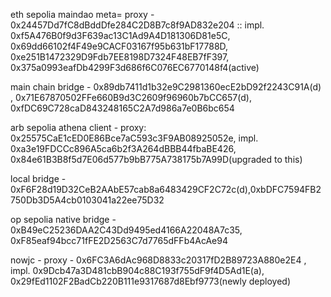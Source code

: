 eth sepolia
maindao meta= proxy - 0x24457Dd7fC8dBddDfe284C2D8B7c8f9AD832e204 :: impl. 0xf5A476B0f9d3F639ac13C1Ad9A4D181306D81e5C, 0x69dd66102f4F49e9CACF03167f95b631bF17788D, 0xe251B1472329D9Fdb7EE8198D7324F48EB7fF397, 0x375a0993eafDb4299F3d686f6C076EC6770148f4(active)

main chain bridge - 0x89db7411d1b32e9C2981360ecE2bD92f2243C91A(d) , 0x71E67870502FFe660B9d3C2609f96960b7bCC657(d), 0xfDC69C728caD843248165C2A7d986a7e0B6bc654




arb sepolia
athena client - proxy: 0x25575CaE1cED0E86Bce7aC593c3F9AB08925052e, impl. 0xa3e19FDCCc896A5ca6b2f3A264dBBB44fbaBE426, 0x84e61B3B8f5d7E06d577b9bB775A738175b7A99D(upgraded to this)

local bridge - 0xF6F28d19D32CeB2AAbE57cab8a6483429CF2C72c(d),0xbDFC7594FB2750Db3D5A4cb0103041a22ee75D32


op sepolia
native bridge - 0xB49eC25236DAA2C43Dd9495ed4166A22048A7c35, 0xF85eaf94bcc71fFE2D2563C7d7765dFFb4AcAe94

nowjc - proxy - 0x6FC3A6dAc968D8833c20317fD2B89723A880e2E4 , impl. 0x9Dcb47a3D481cbB904c88C193f755dF9f4D5Ad1E(a), 0x29fEd1102F2BadCb220B111e9317687d8Ebf9773(newly deployed)
